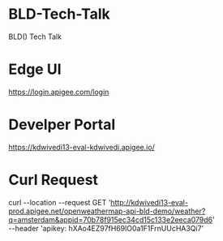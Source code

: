 # BLD-Tech-Talk
BLD() Tech Talk
# Edge UI 
https://login.apigee.com/login

# Develper Portal 
https://kdwivedi13-eval-kdwivedi.apigee.io/

# Curl Request 
curl --location --request GET 'http://kdwivedi13-eval-prod.apigee.net/openweathermap-api-bld-demo/weather?q=amsterdam&appid=70b78f915ec34cd15c133e2eeca079d6' \
--header 'apikey: hXAo4EZ97fH69lO0a1F1FrnUUcHA3Qi7'
